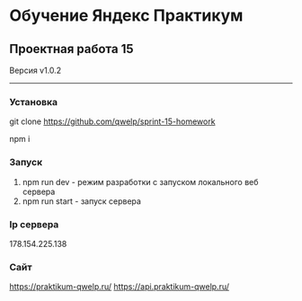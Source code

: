 # Обучение Яндекс Практикум

## Проектная работа 15

Версия v1.0.2

----------

### Установка
git clone https://github.com/qwelp/sprint-15-homework

npm i

### Запуск 
1. npm run dev - режим разработки с запуском локального веб сервера
2. npm run start - запуск сервера


### Ip сервера 
178.154.225.138


### Сайт
https://praktikum-qwelp.ru/
https://api.praktikum-qwelp.ru/
